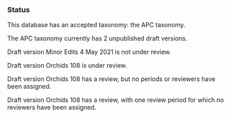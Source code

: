 
<h3>Status</h3>


<p>
This database has an accepted taxonomy: the APC taxonomy.
</p>
<p>
The APC taxonomy currently has 2 unpublished draft versions.
</p>
<p>
Draft version Minor Edits 4 May 2021 is not under review.
</p>
<p>
Draft version Orchids 108 is under review.
</p>
<p>
Draft version Orchids 108 has a review, but no periods or reviewers have been assigned.
</p>
<p>
Draft version Orchids 108 has a review, with one review period for which no reviewers have been assigned.
</p>




